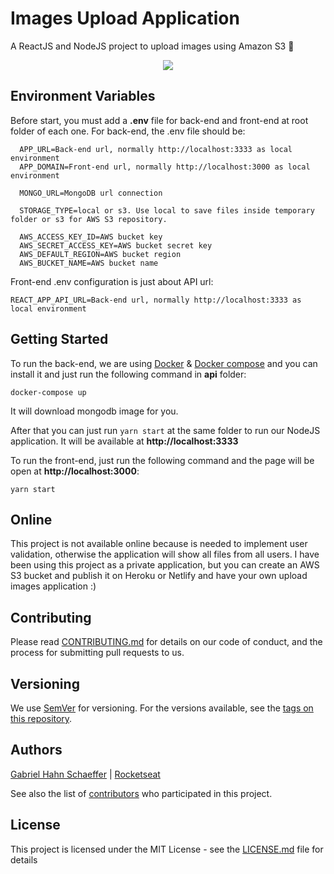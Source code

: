 # Images Upload Application

A ReactJS and NodeJS project to upload images using Amazon S3 :open_file_folder:

<p align="center">
    <img src="https://media.giphy.com/media/Ige1R74p2mbPzxell7/source.gif">
</p>

## Environment Variables

Before start, you must add a <strong>.env</strong> file for back-end and front-end at root folder of each one. For back-end, the .env file should be:

```
  APP_URL=Back-end url, normally http://localhost:3333 as local environment
  APP_DOMAIN=Front-end url, normally http://localhost:3000 as local environment

  MONGO_URL=MongoDB url connection

  STORAGE_TYPE=local or s3. Use local to save files inside temporary folder or s3 for AWS S3 repository.

  AWS_ACCESS_KEY_ID=AWS bucket key
  AWS_SECRET_ACCESS_KEY=AWS bucket secret key
  AWS_DEFAULT_REGION=AWS bucket region
  AWS_BUCKET_NAME=AWS bucket name
```

Front-end .env configuration is just about API url:

```
REACT_APP_API_URL=Back-end url, normally http://localhost:3333 as local environment
```

## Getting Started

To run the back-end, we are using [Docker](https://www.docker.com/) & [Docker compose](https://docs.docker.com/compose/install/) and you can install it and just run the following command in <strong>api</strong> folder:

```
docker-compose up
```

It will download mongodb image for you.

After that you can just run ```yarn start``` at the same folder to run our NodeJS application. It will be available at <strong>http://localhost:3333</strong>

To run the front-end, just run the following command and the page will be open at <strong>http://localhost:3000</strong>:

```
yarn start
```

## Online

This project is not available online because is needed to implement user validation, otherwise the application will show all files from all users. I have been using this project as a private application, but you can create an AWS S3 bucket and publish it on Heroku or Netlify and have your own upload images application :)

## Contributing

Please read [CONTRIBUTING.md](https://gist.github.com/PurpleBooth/b24679402957c63ec426) for details on our code of conduct, and the process for submitting pull requests to us.

## Versioning

We use [SemVer](http://semver.org/) for versioning. For the versions available, see the [tags on this repository](https://github.com/gabriel-hahn/files-upload-app/tags).

## Authors

[Gabriel Hahn Schaeffer](https://github.com/gabriel-hahn/) | [Rocketseat](https://github.com/Rocketseat/)

See also the list of [contributors](https://github.com/gabriel-hahn/files-upload-app/contributors) who participated in this project.

## License

This project is licensed under the MIT License - see the [LICENSE.md](LICENSE) file for details
